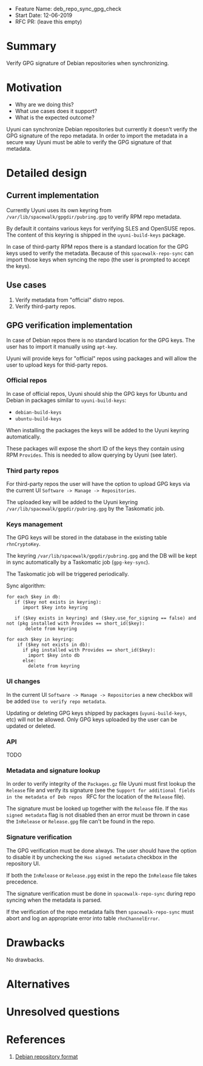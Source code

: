 - Feature Name: deb_repo_sync_gpg_check
- Start Date: 12-06-2019
- RFC PR: (leave this empty)

# Summary

Verify GPG signature of Debian repositories when synchronizing.

# Motivation

- Why are we doing this?
- What use cases does it support?
- What is the expected outcome?

Uyuni can synchronize Debian repositories but currently it doesn't verify the GPG signature of the repo metadata.
In order to import the metadata in a secure way Uyuni must be able to verify the GPG signature of that metadata.

# Detailed design

## Current implementation

Currently Uyuni uses its own keyring from `/var/lib/spacewalk/gpgdir/pubring.gpg` to verify RPM repo metadata.

By default it contains various keys for verifying SLES and OpenSUSE repos. The content of this keyring is shipped in the `uyuni-build-keys` package.

In case of third-party RPM repos there is a standard location for the GPG keys used to verify the metadata. Because of this `spacewalk-repo-sync` can import those keys when syncing the repo (the user is prompted to accept the keys).

## Use cases

1. Verify metadata from "official" distro repos.
2. Verify third-party repos.

## GPG verification implementation

In case of Debian repos there is no standard location for the GPG keys. The user has to import it manually using `apt-key`.

Uyuni will provide keys for "official" repos using packages and will allow the user to upload keys for thid-party repos.

### Official repos

In case of official repos, Uyuni should ship the GPG keys for Ubuntu and Debian in packages similar to `uyuni-build-keys`:
- `debian-build-keys`
- `ubuntu-build-keys`

When installing the packages the keys will be added to the Uyuni keyring automatically.

These packages will expose the short ID of the keys they contain using RPM `Provides`. This is needed to allow querying by Uyuni (see later).

### Third party repos

For third-party repos the user will have the option to upload GPG keys via the current UI `Software -> Manage -> Repositories`.

The uploaded key will be added to the Uyuni keyring `/var/lib/spacewalk/gpgdir/pubring.gpg` by the Taskomatic job.

### Keys management

The GPG keys will be stored in the database in the existing table `rhnCryptoKey`.

The keyring `/var/lib/spacewalk/gpgdir/pubring.gpg` and the DB will be kept in sync automatically by a Taskomatic job (`gpg-key-sync`).

The Taskomatic job  will be triggered periodically.

Sync algorithm:
```
for each $key in db:
   if ($key not exists in keyring):
      import $key into keyring

   if ($key exists in keyring) and ($key.use_for_signing == false) and not (pkg installed with Provides == short_id($key):
       delete from keyring

for each $key in keyring:
    if ($key not exists in db):
      if pkg installed with Provides == short_id($key):
        import $key into db
      else:
        delete from keyring

```

### UI changes

In the current UI `Software -> Manage -> Repositories` a new checkbox will be added `Use to verify repo metadata`.

Updating or deleting GPG keys shipped by packages (`uyuni-build-keys`, etc) will not be allowed. Only GPG keys uploaded by the user can be updated or deleted.

### API

TODO

### Metadata and signature lookup

In order to verify integrity of the `Packages.gz` file Uyuni must first lookup the `Release` file and verify its signature (see the `Support for additional fields in the metadata of Deb repos ` RFC for the location of the `Release` file).

The signature must be looked up together with the `Release` file. If the `Has signed metadata` flag is not disabled then an error must be thrown in case the `InRelease` or `Release.gpg` file can't be found in the repo.


### Signature verification

The GPG verification must be done always. The user should have the option to disable it by unchecking the `Has signed metadata` checkbox in the repository UI.

If both the `InRelease` or `Release.pgg` exist in the repo the `InRelease` file takes precedence.

The signature verification must be done in `spacewalk-repo-sync` during repo syncing when the metadata is parsed.

If the verification of the repo metadata fails then `spacewalk-repo-sync` must abort and log an appropriate error into table `rhnChannelError`.


# Drawbacks
[drawbacks]: #drawbacks

No drawbacks.

# Alternatives
[alternatives]: #alternatives


# Unresolved questions
[unresolved]: #unresolved-questions

# References

1. [Debian repository format](https://wiki.debian.org/DebianRepository/Format)
